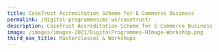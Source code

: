 ```yaml
---
title: CaseTrust Accreditation Scheme for E Commerce Business
permalink: /digital-programmes/mc-ws/casetrust/
description: CaseTrust Accreditation Scheme for E-Commerce Business
image: /images/images-2021/DigitalProgrammes-HImage-Workshop.png
third_nav_title: Masterclasses & Workshops
---
```

